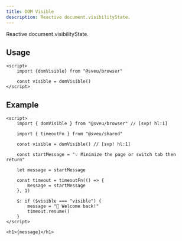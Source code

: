 ```yaml
---
title: DOM Visible
description: Reactive document.visibilityState.
---
```


<script>
    import Meta from "$components/meta.svelte"
</script>

<Meta />

Reactive document.visibilityState.

## Usage

```svelte
<script>
    import {domVisible} from "@sveu/browser"

    const visible = domVisible()
</script>
```

## Example

```svelte live ln
<script>
    import { domVisible } from "@sveu/browser" // [svp! hl:1]

    import { timeoutFn } from "@sveu/shared"

    const visible = domVisible() // [svp! hl:1]

    const startMessage = "💡 Minimize the page or switch tab then return"

    let message = startMessage

    const timeout = timeoutFn(() => {
        message = startMessage
    }, 1)

    $: if ($visible === "visible") {
        message = "🎉 Welcome back!"
        timeout.resume()
    }
</script>

<h1>{message}</h1>
```
